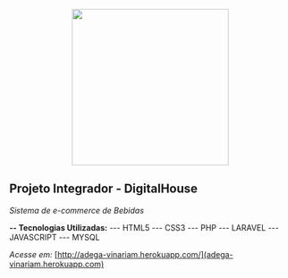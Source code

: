 <p align="center"><img src="https://raw.githubusercontent.com/murilloarruda/adega/master/public/img/logo/logo_vinariam.png" width="280"></p>

## Projeto Integrador - DigitalHouse

*Sistema de e-commerce de Bebidas*

**-- Tecnologias Utilizadas:**
--- HTML5
--- CSS3
--- PHP
--- LARAVEL
--- JAVASCRIPT
--- MYSQL

*Acesse em:* [http://adega-vinariam.herokuapp.com/](adega-vinariam.herokuapp.com)
